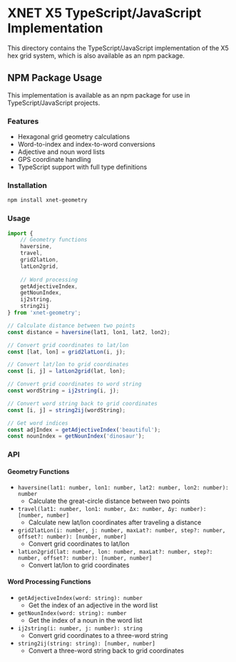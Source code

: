 # XNET X5 TypeScript/JavaScript Implementation

This directory contains the TypeScript/JavaScript implementation of the X5 hex grid system, which is also available as an npm package.

## NPM Package Usage

This implementation is available as an npm package for use in TypeScript/JavaScript projects.

### Features

- Hexagonal grid geometry calculations
- Word-to-index and index-to-word conversions
- Adjective and noun word lists
- GPS coordinate handling
- TypeScript support with full type definitions

### Installation

```bash
npm install xnet-geometry
```

### Usage

```typescript
import {
    // Geometry functions
    haversine,
    travel,
    grid2latLon,
    latLon2grid,
    
    // Word processing
    getAdjectiveIndex,
    getNounIndex,
    ij2string,
    string2ij
} from 'xnet-geometry';

// Calculate distance between two points
const distance = haversine(lat1, lon1, lat2, lon2);

// Convert grid coordinates to lat/lon
const [lat, lon] = grid2latLon(i, j);

// Convert lat/lon to grid coordinates
const [i, j] = latLon2grid(lat, lon);

// Convert grid coordinates to word string
const wordString = ij2string(i, j);

// Convert word string back to grid coordinates
const [i, j] = string2ij(wordString);

// Get word indices
const adjIndex = getAdjectiveIndex('beautiful');
const nounIndex = getNounIndex('dinosaur');
```

### API

#### Geometry Functions

- `haversine(lat1: number, lon1: number, lat2: number, lon2: number): number`
  - Calculate the great-circle distance between two points
- `travel(lat1: number, lon1: number, Δx: number, Δy: number): [number, number]`
  - Calculate new lat/lon coordinates after traveling a distance
- `grid2latLon(i: number, j: number, maxLat?: number, step?: number, offset?: number): [number, number]`
  - Convert grid coordinates to lat/lon
- `latLon2grid(lat: number, lon: number, maxLat?: number, step?: number, offset?: number): [number, number]`
  - Convert lat/lon to grid coordinates

#### Word Processing Functions

- `getAdjectiveIndex(word: string): number`
  - Get the index of an adjective in the word list
- `getNounIndex(word: string): number`
  - Get the index of a noun in the word list
- `ij2string(i: number, j: number): string`
  - Convert grid coordinates to a three-word string
- `string2ij(string: string): [number, number]`
  - Convert a three-word string back to grid coordinates 